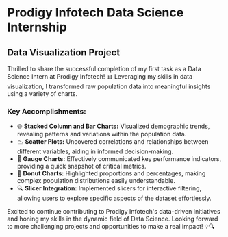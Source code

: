 # Prodigy Infotech Data Science Internship

## Data Visualization Project

Thrilled to share the successful completion of my first task as a Data Science Intern at Prodigy Infotech! 📊 Leveraging my skills in data visualization, I transformed raw population data into meaningful insights using a variety of charts.

### Key Accomplishments:

- 🌐 **Stacked Column and Bar Charts:** Visualized demographic trends, revealing patterns and variations within the population data.
- 📉 **Scatter Plots:** Uncovered correlations and relationships between different variables, aiding in informed decision-making.
- 🎯 **Gauge Charts:** Effectively communicated key performance indicators, providing a quick snapshot of critical metrics.
- 🍩 **Donut Charts:** Highlighted proportions and percentages, making complex population distributions easily understandable.
- 🔍 **Slicer Integration:** Implemented slicers for interactive filtering, allowing users to explore specific aspects of the dataset effortlessly.

Excited to continue contributing to Prodigy Infotech's data-driven initiatives and honing my skills in the dynamic field of Data Science. Looking forward to more challenging projects and opportunities to make a real impact! 💡🔍



